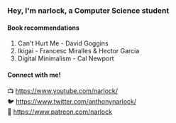 ### Hey, I'm narlock, a Computer Science student

#### Book recommendations
1. Can't Hurt Me - David Goggins
2. Ikigai - Francesc Miralles & Hector Garcia
3. Digital Minimalism - Cal Newport

#### Connect with me!
📺 https://www.youtube.com/narlock/ <br>
🐦 https://www.twitter.com/anthonynarlock/ <br>
🚀 https://www.patreon.com/narlock <br>
